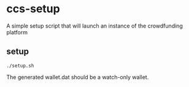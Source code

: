 # ccs-setup

A simple setup script that will launch an instance of the crowdfunding platform

## setup
```
./setup.sh
```

The generated wallet.dat should be a watch-only wallet.